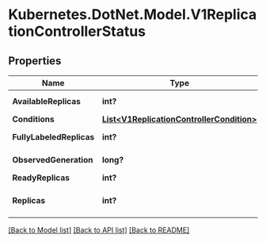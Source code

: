 # Kubernetes.DotNet.Model.V1ReplicationControllerStatus
## Properties

Name | Type | Description | Notes
------------ | ------------- | ------------- | -------------
**AvailableReplicas** | **int?** | The number of available replicas (ready for at least minReadySeconds) for this replication controller. | [optional] 
**Conditions** | [**List&lt;V1ReplicationControllerCondition&gt;**](V1ReplicationControllerCondition.md) | Represents the latest available observations of a replication controller&#39;s current state. | [optional] 
**FullyLabeledReplicas** | **int?** | The number of pods that have labels matching the labels of the pod template of the replication controller. | [optional] 
**ObservedGeneration** | **long?** | ObservedGeneration reflects the generation of the most recently observed replication controller. | [optional] 
**ReadyReplicas** | **int?** | The number of ready replicas for this replication controller. | [optional] 
**Replicas** | **int?** | Replicas is the most recently oberved number of replicas. More info: https://kubernetes.io/docs/concepts/workloads/controllers/replicationcontroller#what-is-a-replicationcontroller | 

[[Back to Model list]](../README.md#documentation-for-models) [[Back to API list]](../README.md#documentation-for-api-endpoints) [[Back to README]](../README.md)

